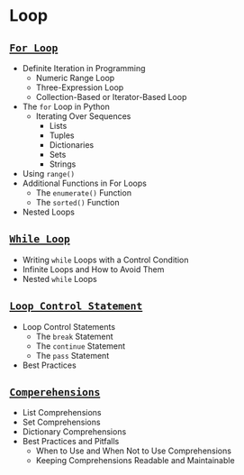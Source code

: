 # Loop

## [**`For Loop`**](https://github.com/Yousefess/TA24PY/blob/main/Weeks/05%20Loop/Notebooks/01%20for%20Loops.ipynb)

- Definite Iteration in Programming
  - Numeric Range Loop
  - Three-Expression Loop
  - Collection-Based or Iterator-Based Loop
- The `for` Loop in Python
  - Iterating Over Sequences
    - Lists
    - Tuples
    - Dictionaries
    - Sets
    - Strings
- Using `range()`
- Additional Functions in For Loops
  - The `enumerate()` Function
  - The `sorted()` Function
- Nested Loops

## [**`While Loop`**](https://github.com/Yousefess/TA24PY/blob/main/Weeks/05%20Loop/Notebooks/02%20while%20Loops.ipynb)

- Writing `while` Loops with a Control Condition
- Infinite Loops and How to Avoid Them
- Nested `while` Loops

## [**`Loop Control Statement`**](https://github.com/Yousefess/TA24PY/blob/main/Weeks/05%20Loop/Notebooks/03%20Loop%20Control%20Statements.ipynb)

- Loop Control Statements
  - The `break` Statement
  - The `continue` Statement
  - The `pass` Statement
- Best Practices

## [**`Comperehensions`**](https://github.com/Yousefess/TA24PY/blob/main/Weeks/05%20Loop/Notebooks/04%20Comprehensions.ipynb)

- List Comprehensions
- Set Comprehensions
- Dictionary Comprehensions
- Best Practices and Pitfalls
  - When to Use and When Not to Use Comprehensions
  - Keeping Comprehensions Readable and Maintainable
